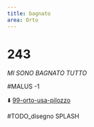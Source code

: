 ```yaml
---
title: bagnato
area: Orto
---
```

# 243
_MI SONO BAGNATO TUTTO_

#MALUS -1

⬇️ [99-orto-usa-pilozzo](99-orto-usa-pilozzo.md)

#TODO_disegno SPLASH
